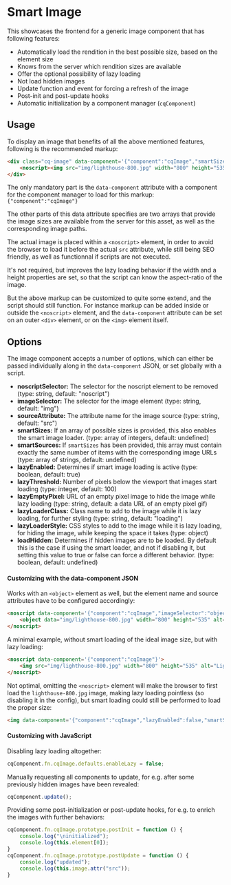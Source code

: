 # Smart Image

This showcases the frontend for a generic image component that has following features:

* Automatically load the rendition in the best possible size, based on the element size
* Knows from the server which rendition sizes are available
* Offer the optional possibility of lazy loading
* Not load hidden images
* Update function and event for forcing a refresh of the image
* Post-init and post-update hooks
* Automatic initialization by a component manager (```cqComponent```)

## Usage

To display an image that benefits of all the above mentioned features, following is the recommended markup:
```html
<div class="cq-image" data-component='{"component":"cqImage","smartSizes":[100,200,400,800,1000,1400,1800],"smartSources":["img/lighthouse-100.jpg","img/lighthouse-200.jpg","img/lighthouse-400.jpg","img/lighthouse-800.jpg","img/lighthouse-1000.jpg","img/lighthouse-1400.jpg","img/lighthouse-1800.jpg"]}'>
    <noscript><img src="img/lighthouse-800.jpg" width="800" height="535" alt="Lighthouse"/></noscript>
</div>
```

The only mandatory part is the ```data-component``` attribute with a component for the component manager to load for this markup: ```{"component":"cqImage"}```

The other parts of this data attribute specifies are two arrays that provide the image sizes are available from the server for this asset, as well as the corresponding image paths.

The actual image is placed within a ```<noscript>``` element, in order to avoid the browser to load it before the actual ```src``` attribute, while still being SEO friendly, as well as functionnal if scripts are not executed.

It's not required, but improves the lazy loading behavior if the width and a height properties are set, so that the script can know the aspect-ratio of the image.

But the above markup can be customized to quite some extend, and the script should still function. For instance markup can be added inside or outside the ```<noscript>``` element, and the ```data-component``` attribute can be set on an outer ```<div>``` element, or on the ```<img>``` element itself.

## Options

The image component accepts a number of options, which can either be passed individually along in the ```data-component``` JSON, or set globally with a script.

* **noscriptSelector:** The selector for the noscript element to be removed (type: string, default: "noscript")
* **imageSelector:** The selector for the image element (type: string, default: "img")
* **sourceAttribute:** The attribute name for the image source (type: string, default: "src")
* **smartSizes:** If an array of possible sizes is provided, this also enables the smart image loader. (type: array of integers, default: undefined)
* **smartSources:** If ```smartSizes``` has been provided, this array must contain exactly the same number of items with the corresponding image URLs (type: array of strings, default: undefined)
* **lazyEnabled:** Determines if smart image loading is active (type: boolean, default: true)
* **lazyThreshold:** Number of pixels below the viewport that images start loading (type: integer, default: 100)
* **lazyEmptyPixel:** URL of an empty pixel image to hide the image while lazy loading (type: string, default: a data URL of an empty pixel gif)
* **lazyLoaderClass:** Class name to add to the image while it is lazy loading, for further styling (type: string, default: "loading")
* **lazyLoaderStyle:** CSS styles to add to the image while it is lazy loading, for hiding the image, while keeping the space it takes (type: object)
* **loadHidden:** Determines if hidden images are to be loaded. By default this is the case if using the smart loader, and not if disabling it, but setting this value to true or false can force a different behavior. (type: boolean, default: undefined)

#### Customizing with the data-component JSON

Works with an ```<object>``` element as well, but the element name and source attributes have to be configured accordingly:
```html
<noscript data-component='{"component":"cqImage","imageSelector":"object","sourceAttribute":"data","smartSizes":[100,200,400,800,1000,1400,1800],"smartSources":["img/lighthouse-100.jpg","img/lighthouse-200.jpg","img/lighthouse-400.jpg","img/lighthouse-800.jpg","img/lighthouse-1000.jpg","img/lighthouse-1400.jpg","img/lighthouse-1800.jpg"]}'>
    <object data="img/lighthouse-800.jpg" width="800" height="535" alt="Lighthouse"></object>
</noscript>
```

A minimal example, without smart loading of the ideal image size, but with lazy loading:
```html
<noscript data-component='{"component":"cqImage"}'>
    <img src="img/lighthouse-800.jpg" width="800" height="535" alt="Lighthouse"/>
</noscript>
```

Not optimal, omitting the ```<noscript>``` element will make the browser to first load the ```lighthouse-800.jpg``` image, making lazy loading pointless (so disabling it in the config), but smart loading could still be performed to load the proper size:
```html
<img data-component='{"component":"cqImage","lazyEnabled":false,"smartSizes":[100,200,400,800,1000,1400,1800],"smartSources":["img/lighthouse-100.jpg","img/lighthouse-200.jpg","img/lighthouse-400.jpg","img/lighthouse-800.jpg","img/lighthouse-1000.jpg","img/lighthouse-1400.jpg","img/lighthouse-1800.jpg"]}' src="img/lighthouse-800.jpg" width="800" height="535" alt="Lighthouse"/>
```

#### Customizing with JavaScript

Disabling lazy loading altogether:
```javascript
cqComponent.fn.cqImage.defaults.enableLazy = false;
```

Manually requesting all components to update, for e.g. after some previously hidden images have been revealed:
```javascript
cqComponent.update();
```

Providing some post-initialization or post-update hooks, for e.g. to enrich the images with further behaviors:
```javascript
cqComponent.fn.cqImage.prototype.postInit = function () {
    console.log("\ninitialized");
    console.log(this.element[0]);
}
cqComponent.fn.cqImage.prototype.postUpdate = function () {
    console.log("updated");
    console.log(this.image.attr("src"));
}
```

